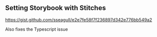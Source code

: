 ## Setting Storybook with Stitches

https://gist.github.com/sseagull/e2e7fe58f7f236897d342e776bb549a2

Also fixes the Typescript issue
